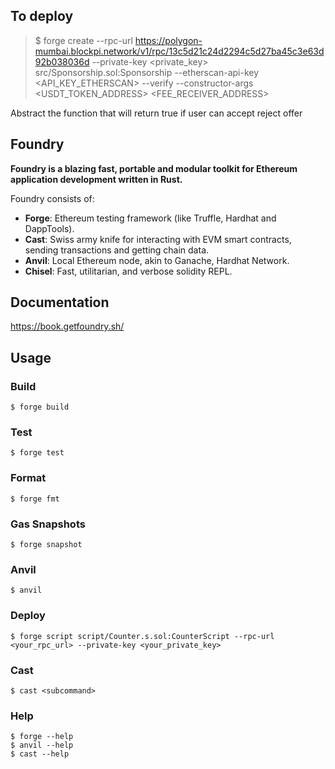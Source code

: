 ## To deploy

> $ forge create --rpc-url https://polygon-mumbai.blockpi.network/v1/rpc/13c5d21c24d2294c5d27ba45c3e63d92b038036d --private-key <private_key> src/Sponsorship.sol:Sponsorship --etherscan-api-key <API_KEY_ETHERSCAN> --verify --constructor-args <USDT_TOKEN_ADDRESS> <FEE_RECEIVER_ADDRESS>

Abstract the function that will return true if user can accept reject offer

## Foundry

**Foundry is a blazing fast, portable and modular toolkit for Ethereum application development written in Rust.**

Foundry consists of:

-   **Forge**: Ethereum testing framework (like Truffle, Hardhat and DappTools).
-   **Cast**: Swiss army knife for interacting with EVM smart contracts, sending transactions and getting chain data.
-   **Anvil**: Local Ethereum node, akin to Ganache, Hardhat Network.
-   **Chisel**: Fast, utilitarian, and verbose solidity REPL.

## Documentation

https://book.getfoundry.sh/

## Usage

### Build

```shell
$ forge build
```

### Test

```shell
$ forge test
```

### Format

```shell
$ forge fmt
```

### Gas Snapshots

```shell
$ forge snapshot
```

### Anvil

```shell
$ anvil
```

### Deploy

```shell
$ forge script script/Counter.s.sol:CounterScript --rpc-url <your_rpc_url> --private-key <your_private_key>
```

### Cast

```shell
$ cast <subcommand>
```

### Help

```shell
$ forge --help
$ anvil --help
$ cast --help
```
